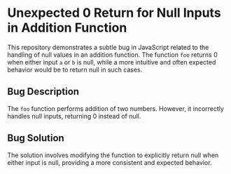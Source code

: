 # Unexpected 0 Return for Null Inputs in Addition Function

This repository demonstrates a subtle bug in JavaScript related to the handling of null values in an addition function. The function `foo` returns 0 when either input `a` or `b` is null, while a more intuitive and often expected behavior would be to return null in such cases.

## Bug Description
The `foo` function performs addition of two numbers. However, it incorrectly handles null inputs, returning 0 instead of null.

## Bug Solution
The solution involves modifying the function to explicitly return null when either input is null, providing a more consistent and expected behavior.